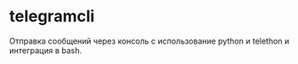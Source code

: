 # telegramcli 
Отправка сообщений через консоль с использование python и telethon и интеграция в bash.
